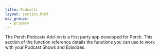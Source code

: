 ```yaml
---
title: Podcasts
layout: section.html
nav_groups:
  - primary
---
```


The Perch Podcasts Add-on is a first party app developed for Perch. This section of the function reference details the functions you can use to work with your Podcast Shows and Episodes.
